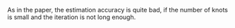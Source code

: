 
As in the paper, the estimation accuracy is quite bad, if the number of knots is small and the iteration is not long enough.
